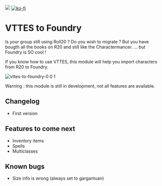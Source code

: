 ![](https://img.shields.io/badge/Foundry-v0.8.6-informational)
[![ko-fi](https://ko-fi.com/img/githubbutton_sm.svg)](https://ko-fi.com/A0A55CQPF)

<!--- Downloads @ Latest Badge -->
<!--- replace <user>/<repo> with your username/repository -->
<!--- ![Latest Release Download Count](https://img.shields.io/github/downloads/<user>/<repo>/latest/module.zip) -->

<!--- Forge Bazaar Install % Badge -->
<!--- replace <your-module-name> with the `name` in your manifest -->
<!--- ![Forge Installs](https://img.shields.io/badge/dynamic/json?label=Forge%20Installs&query=package.installs&suffix=%25&url=https%3A%2F%2Fforge-vtt.com%2Fapi%2Fbazaar%2Fpackage%2F<your-module-name>&colorB=4aa94a) -->

# VTTES to Foundry

Is your group still using Roll20 ?
Do you wish to migrate ?
But you have bougth all the books on R20 and still like the Charactermancer.
... but Foundry is SO cool !

If you know how to use VTTES, this module will help you import characters from R20 to Foundry.

![vttes-to-foundry-0 0 1](https://user-images.githubusercontent.com/8818232/126902529-d173afdf-cb7b-44f8-9bb9-e3b63d1f6e81.gif)

Warning : this module is still in development, not all features are available.

## Changelog

- First version

## Features to come next

- Inventory items
- Spells
- Multiclasses

## Known bugs

- Size info is wrong (always set to gargantuan)
